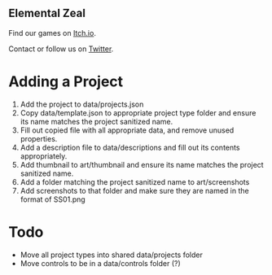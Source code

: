 ## Elemental Zeal

Find our games on [Itch.io](https://elemental-zeal.itch.io/).

Contact or follow us on [Twitter](https://twitter.com/ElementalZeal).

# Adding a Project

1. Add the project to data/projects.json
2. Copy data/template.json to appropriate project type folder and ensure its name matches the project sanitized name.
3. Fill out copied file with all appropriate data, and remove unused properties.
4. Add a description file to data/descriptions and fill out its contents appropriately.
5. Add thumbnail to art/thumbnail and ensure its name matches the project sanitized name.
6. Add a folder matching the project sanitized name to art/screenshots
7. Add screenshots to that folder and make sure they are named in the format of SS01.png


# Todo
- Move all project types into shared data/projects folder
- Move controls to be in a data/controls folder (?)